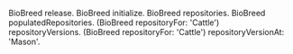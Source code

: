 BioBreed release.
BioBreed initialize.
BioBreed repositories.
BioBreed populatedRepositories.
(BioBreed repositoryFor: 'Cattle') repositoryVersions.
(BioBreed repositoryFor: 'Cattle') repositoryVersionAt: 'Mason'.
